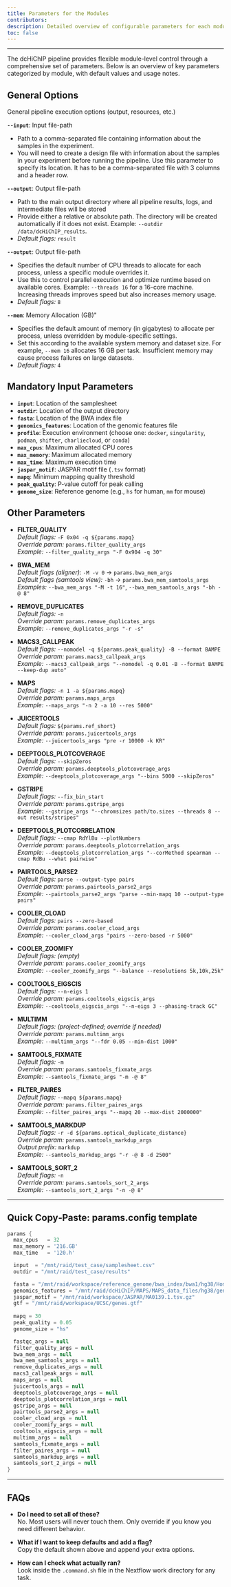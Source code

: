 ```yaml
---
title: Parameters for the Modules
contributors:
description: Detailed overview of configurable parameters for each module in the dcHiChIP pipeline.
toc: false
---
```

---
The dcHiChIP pipeline provides flexible module-level control through a comprehensive set of parameters. Below is an overview of key parameters categorized by module, with default values and usage notes.

## General Options

General pipeline execution options (output, resources, etc.)

**`--input`**: Input file-path
- Path to a comma-separated file containing information about the samples in the experiment.
- You will need to create a design file with information about the samples in your experiment before running the pipeline. Use this parameter to specify its location. It has to be a comma-separated file with 3 columns and a header row.

**`--output`**: Output file-path
- Path to the main output directory where all pipeline results, logs, and intermediate files will be stored
- Provide either a relative or absolute path. The directory will be created automatically if it does not exist. Example: `--outdir /data/dcHiChIP_results`.
- *Default flags:* `result`

**`--output`**: Output file-path
- Specifies the default number of CPU threads to allocate for each process, unless a specific module overrides it.
- Use this to control parallel execution and optimize runtime based on available cores. Example: `--threads 16` for a 16-core machine. Increasing threads improves speed but also increases memory usage.
- *Default flags:* `8`

**`--mem`**: Memory Allocation (GB)"
- Specifies the default amount of memory (in gigabytes) to allocate per process, unless overridden by module-specific settings.
- Set this according to the available system memory and dataset size. For example, `--mem 16` allocates 16 GB per task. Insufficient memory may cause process failures on large datasets.
- *Default flags:* `4`










































## Mandatory Input Parameters

- **`input`**: Location of the samplesheet  
- **`outdir`**: Location of the output directory  
- **`fasta`**: Location of the BWA index file  
- **`genomics_features`**: Location of the genomic features file  
- **`profile`**: Execution environment (choose one: `docker`, `singularity`, `podman`, `shifter`, `charliecloud`, or `conda`)  
- **`max_cpus`**: Maximum allocated CPU cores  
- **`max_memory`**: Maximum allocated memory  
- **`max_time`**: Maximum execution time  
- **`jaspar_motif`**: JASPAR motif file (`.tsv` format)  
- **`mapq`**: Minimum mapping quality threshold  
- **`peak_quality`**: P-value cutoff for peak calling  
- **`genome_size`**: Reference genome (e.g., `hs` for human, `mm` for mouse)  

## Other Parameters

- **FILTER_QUALITY**  
  *Default flags:* `-F 0x04 -q ${params.mapq}`  
  *Override param:* `params.filter_quality_args`  
  *Example:* `--filter_quality_args "-F 0x904 -q 30"`

- **BWA_MEM**  
  *Default flags (aligner):* `-M -v 0` → `params.bwa_mem_args`  
  *Default flags (samtools view):* `-bh` → `params.bwa_mem_samtools_args`  
  *Examples:* `--bwa_mem_args "-M -t 16"`, `--bwa_mem_samtools_args "-bh -@ 8"`

- **REMOVE_DUPLICATES**  
  *Default flags:* `-n`  
  *Override param:* `params.remove_duplicates_args`  
  *Example:* `--remove_duplicates_args "-r -s"`

- **MACS3_CALLPEAK**  
  *Default flags:* `--nomodel -q ${params.peak_quality} -B --format BAMPE`  
  *Override param:* `params.macs3_callpeak_args`  
  *Example:* `--macs3_callpeak_args "--nomodel -q 0.01 -B --format BAMPE --keep-dup auto"`

- **MAPS**  
  *Default flags:* `-n 1 -a ${params.mapq}`  
  *Override param:* `params.maps_args`  
  *Example:* `--maps_args "-n 2 -a 10 --res 5000"`

- **JUICERTOOLS**  
  *Default flags:* `${params.ref_short}`  
  *Override param:* `params.juicertools_args`  
  *Example:* `--juicertools_args "pre -r 10000 -k KR"`

- **DEEPTOOLS_PLOTCOVERAGE**  
  *Default flags:* `--skipZeros`  
  *Override param:* `params.deeptools_plotcoverage_args`  
  *Example:* `--deeptools_plotcoverage_args "--bins 5000 --skipZeros"`

- **GSTRIPE**  
  *Default flags:* `--fix_bin_start`  
  *Override param:* `params.gstripe_args`  
  *Example:* `--gstripe_args "--chromsizes path/to.sizes --threads 8 --out results/stripes"`

- **DEEPTOOLS_PLOTCORRELATION**  
  *Default flags:* `--cmap RdYlBu --plotNumbers`  
  *Override param:* `params.deeptools_plotcorrelation_args`  
  *Example:* `--deeptools_plotcorrelation_args "--corMethod spearman --cmap RdBu --what pairwise"`

- **PAIRTOOLS_PARSE2**  
  *Default flags:* `parse --output-type pairs`  
  *Override param:* `params.pairtools_parse2_args`  
  *Example:* `--pairtools_parse2_args "parse --min-mapq 10 --output-type pairs"`

- **COOLER_CLOAD**  
  *Default flags:* `pairs --zero-based`  
  *Override param:* `params.cooler_cload_args`  
  *Example:* `--cooler_cload_args "pairs --zero-based -r 5000"`

- **COOLER_ZOOMIFY**  
  *Default flags:* *(empty)*  
  *Override param:* `params.cooler_zoomify_args`  
  *Example:* `--cooler_zoomify_args "--balance --resolutions 5k,10k,25k"`

- **COOLTOOLS_EIGSCIS**  
  *Default flags:* `--n-eigs 1`  
  *Override param:* `params.cooltools_eigscis_args`  
  *Example:* `--cooltools_eigscis_args "--n-eigs 3 --phasing-track GC"`

- **MULTIMM**  
  *Default flags:* *(project-defined; override if needed)*  
  *Override param:* `params.multimm_args`  
  *Example:* `--multimm_args "--fdr 0.05 --min-dist 1000"`

- **SAMTOOLS_FIXMATE**  
  *Default flags:* `-m`  
  *Override param:* `params.samtools_fixmate_args`  
  *Example:* `--samtools_fixmate_args "-m -@ 8"`

- **FILTER_PAIRES**  
  *Default flags:* `--mapq ${params.mapq}`  
  *Override param:* `params.filter_paires_args`  
  *Example:* `--filter_paires_args "--mapq 20 --max-dist 2000000"`

- **SAMTOOLS_MARKDUP**  
  *Default flags:* `-r -d ${params.optical_duplicate_distance}`  
  *Override param:* `params.samtools_markdup_args`  
  *Output prefix:* `markdup`  
  *Example:* `--samtools_markdup_args "-r -@ 8 -d 2500"`

- **SAMTOOLS_SORT_2**  
  *Default flags:* `-n`  
  *Override param:* `params.samtools_sort_2_args`  
  *Example:* `--samtools_sort_2_args "-n -@ 8"`

---

## Quick Copy‑Paste: params.config template

```groovy
params {
  max_cpus   = 32
  max_memory = '216.GB'
  max_time   = '120.h'

  input  = "/mnt/raid/test_case/samplesheet.csv"
  outdir = "/mnt/raid/test_case/results"

  fasta = "/mnt/raid/workspace/reference_genome/bwa_index/bwa1/hg38/Homo_sapiens_assembly38.fasta"
  genomics_features = "/mnt/raid/dcHiChIP/MAPS/MAPS_data_files/hg38/genomic_features/F_GC_M_MboI_10Kb_el.GRCh38.txt"
  jaspar_motif = "/mnt/raid/workspace/JASPAR/MA0139.1.tsv.gz"
  gtf = "/mnt/raid/workspace/UCSC/genes.gtf"
    
  mapq = 30
  peak_quality = 0.05
  genome_size = "hs"

  fastqc_args = null
  filter_quality_args = null
  bwa_mem_args = null
  bwa_mem_samtools_args = null
  remove_duplicates_args = null
  macs3_callpeak_args = null
  maps_args = null
  juicertools_args = null
  deeptools_plotcoverage_args = null
  deeptools_plotcorrelation_args = null
  gstripe_args = null
  pairtools_parse2_args = null
  cooler_cload_args = null
  cooler_zoomify_args = null
  cooltools_eigscis_args = null
  multimm_args = null
  samtools_fixmate_args = null
  filter_paires_args = null
  samtools_markdup_args = null
  samtools_sort_2_args = null
}
```

---

## FAQs
- **Do I need to set all of these?**  
  No. Most users will never touch them. Only override if you know you need different behavior.

- **What if I want to keep defaults and add a flag?**  
  Copy the default shown above and append your extra options.

- **How can I check what actually ran?**  
  Look inside the `.command.sh` file in the Nextflow work directory for any task.
